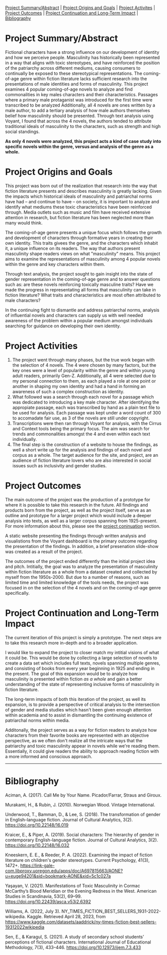 [Project Summary/Abstract](https://github.com/eng470-s23/chaserogers-repository/blob/main/white-paper.md#project-summaryabstract)  |  [Project Origins and Goals](https://github.com/eng470-s23/chaserogers-repository/blob/main/white-paper.md#project-origins-and-goals)  |  [Project Activites](https://github.com/eng470-s23/chaserogers-repository/blob/main/white-paper.md#project-activities)  |  [Project Outcomes](https://github.com/eng470-s23/chaserogers-repository/blob/main/white-paper.md#project-outcomes)  |  [Project Continuation and Long-Term Impact](https://github.com/eng470-s23/chaserogers-repository/blob/main/white-paper.md#project-continuation-and-long-term-impact)  | [Bibliography](https://github.com/eng470-s23/chaserogers-repository/blob/main/white-paper.md#bibliography)

# Project Summary/Abstract 

Fictional characters have a strong influence on our development of identity and how we perceive people. Masculinity has historically been represented in a way that aligns with toxic stereotypes, and have reinforced the position of the patriarchy across different mediums, causing consumers to continually be exposed to these stereotypical representations. The coming-of-age genre within fiction literature lacks sufficient research into the presentations of male identities and forms of masculinity. This project examines 4 popular coming-of-age novels to analyze and find commonalities in key males characters and their characteristics. Passages where a primary male protaganist was introduced for the first time were transcribed to be analyzed Additionally, all 4 novels are ones written by a male author, to add a tertiary analysis of how male authors themselves belief how masculinity should be presented. Through text analysis using Voyant, I found that across the 4 novels, the authors tended to attribute traditional ideals of masculinity to the characters, such as strength and high social standings.

**As only 4 novels were analyzed, this project acts a kind of case study into specific novels within the genre, versus and analysis of the genre as a whole.**

# Project Origins and Goals

This project was born out of the realization that research into the way that fiction literature presents and describes masculinity is greatly lacking. Given the impacts which historical ideals of masculinity and patriarchal norms have had – and continue to have – on society, it is important to analyze and identify what mediums these toxic characteristics have been reinforced through. Media outlets such as music and film have received extensive attention in research, but fiction literature has been neglected more than many would think.

The coming-of-age genre presents a unique focus which follows the growth and development of characters through formative years in creating their own identity. This traits givees the genre, and the characters which inhabit it, a unique influence on its readers. The way that authors present masculinity shape readers views on what "masculinity" means. This project aims to examine the representations of masculinity among 4 popular novels within the genre and key characters within them.

Through text analysis, the project sought to gain insight into the state of gender representation in the coming-of-age genre and to answer questions such as: are these novels reinforcing toxically masculine traits? Have we made the progress in representating all forms that masculinity can take in fiction literature? What traits and characteristics are most often attributed to male characters?

In the continuing fight to dismantle and address patriarchal norms, analysis of influential novels and characters can supply us with well needed awareness of the problem within a popular medium amongst individuals searching for guidance on developing their own identity.

# Project Activities

1. The project went through many phases, but the true work began with the selection of 4 novels. The 4 were chosen by many factors, but the key ones were a level of popularity within the genre and within young adult readers, primarily Gen-Z. Additionally, all 4 were selected due to my personal connection to them, as each played a role at one point or another in shaping my own identity and had a hand in forming an awareness of such a complex construction as identity.
2. What followed was a search through each novel for a passage which was dedicated to introducing a key male character. After identifying the appropiate passage, each was transcribed by hand as a plain text file to be used for analysis. Each passage was kept under a word count of 300 to accomadate fair use, as 3 of the novels are still under copyright.
3. Transcriptions were then ran through Voyant for analysis, with the Cirrus and Context tools being the primary focus. The aim was search for trends and commonalities amongst the 4 and even within each text individually.
4. The final step is the construction of a website to house the findings, as well a short write up for the analysis and findings of each novel and corpus as a whole. The target audience for the site, and project, are an audience of fiction literature lovers who are also interested in social issues such as inclusivity and gender studies.

# Project Outcomes

The main outcome of the project was the production of a prototype for where it is possible to take this research in the future. All findings and products born from the project, as well as the project itself, serve as an outline and prototype for a larger project which would include a deeper analysis into texts, as well as a larger corpus spanning from 1925-present. For more information about this, please see the [project coninuation](https://github.com/eng470-s23/chaserogers-repository/blob/main/white-paper.md#project-continuation-and-long-term-impact) section.

A static website presenting the findings through written analysis and visualistions from the Voyant dashboard is the primary outcome regarding the presentation of the findings. In addition, a brief presenation slide-show was created as a result of the project.

The outcomes of the project ended differently than the initial project idea and pitch. Intitially, the goal was to analyze the presentation of masculinity within fiction literature as a whole from a dataset created and collected by myself from the 1950s-2000. But due to a number of reasons, such as limited time and limited knowledge of the tools needs, the project was focused in on the selection of the 4 novels and on the coming-of-age genre specifically.

# Project Continuation and Long-Term Impact

The current iteration of this project is simply a prototype. The next steps are to take this research more in-depth and to a broader application.

I would like to expand the project to closer match my intitial visions of what it could be. This would be done by collecting a large selection of novels to create a data set which includes full texts, novels spanning multiple genres, and consisting of books from every year beginning in 1925 and ending in the present. The goal of this expansion would be to analyze how masculinity is presented within fiction *as a whole* and gain a better understanding of the state of representing inclusive forms of masculinity in fiction literature. 

The long-term impacts of both this iteration of the project, as well its expansion, is to provide a perspective of critical analysis to the intersection of gender and media studies which hasn't been given enough attention within academia and to assist in dismantling the continuing existence of patriarchal norms within media. 

Additonally, the project serves as a way for fiction readers to analyze how characters from their favorite books are represented with an objective perspective, as we often don't realize all the intricate ways that the patriarchy and toxic masculinity appear in novels while we're reading them. Essentially, it could give readers the ability to approach reading fiction with a more informed and conscious approach.

---

# Bibliography

Aciman, A. (2017). Call Me by Your Name. Picador/Farrar, Straus and Giroux. 

Murakami, H., &amp; Rubin, J. (2010). Norwegian Wood. Vintage International. 

Underwood, T., Bamman, D., & Lee, S. (2018). The transformation of gender in English-language fiction. Journal of Cultural Analytics, 3(2). https://doi.org/10.22148/16.019

Kraicer, E., & Piper, A. (2019). Social characters: The hierarchy of gender in contemporary English-language fiction. Journal of Cultural Analytics, 3(2). https://doi.org/10.22148/16.032

Kneeskern, E. E., & Reeder, P. A. (2022). Examining the impact of fiction literature on children's gender stereotypes. Current Psychology, 41(3), 1472+. https://link-gale-com.libproxy.uoregon.edu/apps/doc/A697815663/AONE?u=euge94201&sid=bookmark-AONE&xid=5c1c027a

Yaşayan, V. (2021). Manifestations of Toxic Masculinity in Cormac McCarthy’s Blood Meridian or the Evening Redness in the West. American Studies in Scandinavia, 53(2), 69–99. https://doi.org/10.22439/asca.v53i2.6392

Williams, A. (2022, July 3). NY_TIMES_FICTION_BEST_SELLERS_1931-2022-wikipedia. Kaggle. Retrieved April 28, 2023, from https://www.kaggle.com/datasets/aaddrick/ny-times-fiction-best-sellers-19312022wikipedia

Sen, E., & Karagul, S. (2021). A study of secondary school students’ perceptions of fictional characters. International Journal of Educational Methodology, 7(3), 433–446. https://doi.org/10.12973/ijem.7.3.433




